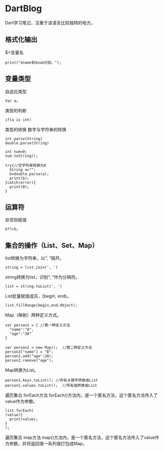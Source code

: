 # DartBlog
Dart学习笔记，注重于该语言比较独特的地方。



## 格式化输出

$+变量名
```
print("$name有$num元钱。");
```



## 变量类型

自适应类型
```
Var a;
```


类型的判断
```
if(a is int)
```


类型的转换
数字与字符串的转换
```
int.parse(String)
double.parse(String)

int num=0;
num.toString();

try{//空字符串转换为0
  String a="";
  b=double.parse(a);
  print(b);
}catch(error){
  print(0);
}
```



## 运算符

非空则赋值
```
b??=5;
```



## 集合的操作（List、Set、Map）

list转换为字符串，以“, ”隔开。
```
string = list.join(', ')
```


string转换为list，识别“, ”作为分隔符。
```
list = string.toList(', ')
```


List批量赋值成员，[begin, end)。
```
list.fillRange(begin,end,Object);
```


Map（映射）两种定义方式。
```
var person1 = { //第一种定义方法
  "name":"A",
  "age":"20"
}

var person2 = new Map();  //第二种定义方法
person2["name"] = "B";
person2.add("age":20);
person2.remove("age");
```


Map转换为List。
```
person1.keys.toList(); //所有关键字转换成List
person1.values.toList();  //所有值转换成List
```


遍历集合 forEach方法
forEach()方法内，是一个匿名方法，这个匿名方法传入了value作为参数。
```
list.forEach(
(value){
  print(value);
}
);
```


遍历集合 map方法
map()方法内，是一个匿名方法，这个匿名方法传入了value作为参数，并将返回值一系列值打包成Map。
```

```




